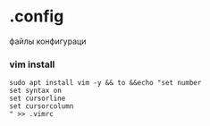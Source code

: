 # .config

файлы конфигураци

### vim install 

```
sudo apt install vim -y && to &&echo "set number 
set syntax on 
set cursorline
set cursorcolumn
" >> .vimrc
```
